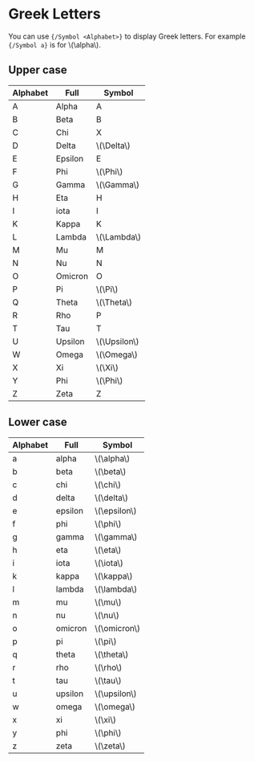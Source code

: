 # Greek Letters

You can use `{/Symbol <Alphabet>}` to display Greek letters. For example `{/Symbol a}` is for \\(\alpha\\).

## Upper case

| Alphabet | Full | Symbol |
|---------|---------| ----- |
| A | Alpha | A |
| B | Beta | B |
| C | Chi | X |
| D | Delta | \\(\Delta\\) |
| E | Epsilon | E |
| F | Phi | \\(\Phi\\) |
| G | Gamma | \\(\Gamma\\) |
| H | Eta | H |
| I | iota | I |
| K | Kappa | K |
| L | Lambda | \\(\Lambda\\) |
| M | Mu | M |
| N | Nu | N |
| O | Omicron | O |
| P | Pi | \\(\Pi\\) |
| Q | Theta | \\(\Theta\\) |
| R | Rho | P |
| T | Tau | T |
| U | Upsilon | \\(\Upsilon\\) |
| W | Omega | \\(\\Omega\\) |
| X | Xi | \\(\Xi\\) |
| Y | Phi | \\(\Phi\\) |
| Z | Zeta | Z |

## Lower case

| Alphabet | Full | Symbol |
|---------|---------| ----- |
| a | alpha | \\(\alpha\\) |
| b | beta | \\(\beta\\) |
| c | chi | \\(\chi\\) |
| d | delta | \\(\delta\\) |
| e | epsilon |  \\(\epsilon\\) |
| f | phi | \\(\phi\\) |
| g | gamma | \\(\gamma\\) |
| h | eta | \\(\eta\\) |
| i | iota | \\(\iota\\) |
| k | kappa | \\(\kappa\\) |
| l | lambda | \\(\lambda\\) |
| m | mu | \\(\mu\\) |
| n | nu | \\(\nu\\) |
| o | omicron | \\(\omicron\\) |
| p | pi | \\(\pi\\) |
| q | theta | \\(\theta\\) |
| r | rho | \\(\rho\\) |
| t | tau | \\(\tau\\) |
| u | upsilon | \\(\upsilon\\) |
| w | omega | \\(\\omega\\) |
| x | xi | \\(\xi\\) |
| y | phi | \\(\phi\\) |
| z | zeta | \\(\zeta\\) |